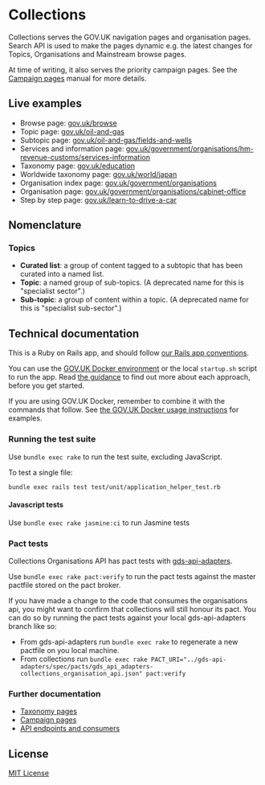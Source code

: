 # Collections

Collections serves the GOV.UK navigation pages and organisation pages. Search API is used to make the pages dynamic e.g. the latest changes for Topics, Organisations and Mainstream browse pages.

At time of writing, it also serves the priority campaign pages. See the [Campaign pages](docs/campaign-pages.md) manual for more details.

## Live examples

- Browse page: [gov.uk/browse](https://www.gov.uk/browse)
- Topic page: [gov.uk/oil-and-gas](https://www.gov.uk/oil-and-gas)
- Subtopic page: [gov.uk/oil-and-gas/fields-and-wells](https://www.gov.uk/oil-and-gas/fields-and-wells)
- Services and information page: [gov.uk/government/organisations/hm-revenue-customs/services-information](https://www.gov.uk/government/organisations/hm-revenue-customs/services-information)
- Taxonomy page: [gov.uk/education](https://www.gov.uk/education)
- Worldwide taxonomy page: [gov.uk/world/japan](https://www.gov.uk/world/japan)
- Organisation index page: [gov.uk/government/organisations](https://www.gov.uk/government/organisations)
- Organisation page: [gov.uk/government/organisations/cabinet-office](https://www.gov.uk/government/organisations/cabinet-office)
- Step by step page: [gov.uk/learn-to-drive-a-car](https://www.gov.uk/learn-to-drive-a-car)

## Nomenclature

### Topics

- **Curated list**: a group of content tagged to a subtopic that has been
  curated into a named list.
- **Topic**: a named group of sub-topics. (A deprecated name for this is "specialist sector".)
- **Sub-topic**: a group of content within a topic. (A deprecated name for this is
"specialist sub-sector".)

## Technical documentation

This is a Ruby on Rails app, and should follow [our Rails app conventions](https://docs.publishing.service.gov.uk/manual/conventions-for-rails-applications.html).

You can use the [GOV.UK Docker environment](https://github.com/alphagov/govuk-docker) or the local `startup.sh` script to run the app. Read [the guidance](https://docs.publishing.service.gov.uk/manual/local-frontend-development.html) to find out more about each approach, before you get started.

If you are using GOV.UK Docker, remember to combine it with the commands that follow. See [the GOV.UK Docker usage instructions](https://github.com/alphagov/govuk-docker#usage) for examples.

### Running the test suite

Use `bundle exec rake` to run the test suite, excluding JavaScript.

To test a single file:

```
bundle exec rails test test/unit/application_helper_test.rb
```

#### Javascript tests

Use `bundle exec rake jasmine:ci` to run Jasmine tests

### Pact tests
Collections Organisations API has pact tests with [gds-api-adapters](https://github.com/alphagov/gds-api-adapters/blob/19515f01395a2a2cdfa22e1c86f8cb1a4298c492/test/test_helpers/pact_helper.rb).

Use `bundle exec rake pact:verify` to run the pact tests against the master pactfile stored on the pact broker.

If you have made a change to the code that consumes the organisations api, you might want to confirm that collections will still honour its pact. You can do so by running the pact tests against your local gds-api-adapters branch like so:
- From gds-api-adapters run `bundle exec rake` to regenerate a new pactfile on you local machine.
- From collections run `bundle exec rake PACT_URI="../gds-api-adapters/spec/pacts/gds_api_adapters-collections_organisation_api.json" pact:verify`

### Further documentation

- [Taxonomy pages](docs/taxonomy-pages.md)
- [Campaign pages](docs/campaign-pages.md)
- [API endpoints and consumers](docs/api.md)

## License

[MIT License](LICENCE.txt)
